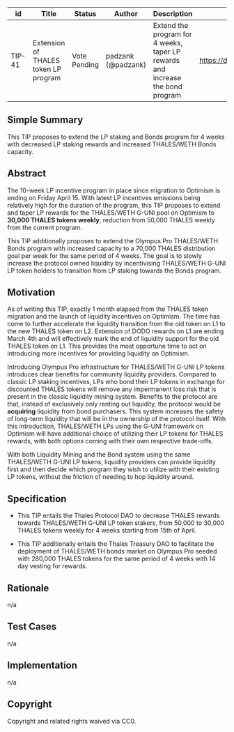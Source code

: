 | id | Title | Status | Author | Description | Discussions to | Created |
| ----------- | ----------- | ----------- | ----------- | ----------- | ----------- | ----------- |
| TIP-41 | Extension of THALES token LP program | Vote Pending | padzank (@padzank)| Extend the program for 4 weeks, taper LP rewards and increase the bond program  | https://discord.gg/rPpPcMXSeU | 2022-04-09
 
## Simple Summary
 
This TIP proposes to extend the LP staking and Bonds program for 4 weeks with decreased LP staking rewards and increased THALES/WETH Bonds capacity.
 
## Abstract
 
The 10-week LP incentive program in place since migration to Optimism is ending on Friday April 15. With latest LP incentives emissions being relatively high for the duration of the program, this TIP proposes to extend and taper LP rewards for the THALES/WETH G-UNI pool on Optimism to **30,000 THALES tokens weekly**, reduction from 50,000 THALES weekly from the current program.  
 
This TIP additionally proposes to extend the Olympus Pro THALES/WETH Bonds program with increased capacity to a 70,000 THALES distribution goal per week for the same period of 4 weeks. The goal is to slowly increase the protocol owned liquidity by incentivising THALES/WETH G-UNI LP token holders to transition from LP staking towards the Bonds program.
 
## Motivation
 
As of writing this TIP, exactly 1 month elapsed from the THALES token migration and the launch of liquidity incentives on Optimism. The time has come to further accelerate the liquidity transition from the old token on L1 to the new THALES token on L2. Extension of DODO rewards on L1 are ending March 4th and will effectively mark the end of liquidity support for the old THALES token on L1. This provides the most opportune time to act on introducing more incentives for providing liquidity on Optimism.
 
Introducing Olympus Pro infrastructure for THALES/WETH G-UNI LP tokens introduces clear benefits for community liquidity providers. Compared to classic LP staking incentives, LPs who bond their LP tokens in exchange for discounted THALES tokens will remove any impermanent loss risk that is present in the classic liquidity mining system. Benefits to the protocol are that, instead of exclusively only renting out liquidity, the protocol would be **acquiring** liquidity from bond purchasers. This system increases the safety of long-term liquidity that will be in the ownership of the protocol itself. With this introduction, THALES/WETH LPs using the G-UNI framework on Optimism will have additional choice of utilizing their LP tokens for THALES rewards, with both options coming with their own respective trade-offs.  
 
With both Liquidity Mining and the Bond system using the same THALES/WETH G-UNI LP tokens, liquidity providers can provide liquidity first and then decide which program they wish to utilize with their existing LP tokens, without the friction of needing to hop liquidity around.  
 
 
## Specification
 
  - This TIP entails the Thales Protocol DAO to decrease THALES rewards towards THALES/WETH G-UNI LP token stakers, from 50,000 to 30,000 THALES tokens weekly for 4 weeks starting from 15th of April.
 
  - This TIP additionally entails the Thales Treasury DAO to facilitate the deployment of THALES/WETH bonds market on Olympus Pro seeded with 280,000 THALES tokens for the same period of 4 weeks with 14 day vesting for rewards.
 
## Rationale
 
n/a
 
## Test Cases
 
n/a
 
## Implementation
 
n/a
 
## Copyright
 
Copyright and related rights waived via CC0.

